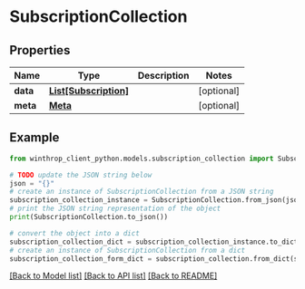 # SubscriptionCollection


## Properties

Name | Type | Description | Notes
------------ | ------------- | ------------- | -------------
**data** | [**List[Subscription]**](Subscription.md) |  | [optional] 
**meta** | [**Meta**](Meta.md) |  | [optional] 

## Example

```python
from winthrop_client_python.models.subscription_collection import SubscriptionCollection

# TODO update the JSON string below
json = "{}"
# create an instance of SubscriptionCollection from a JSON string
subscription_collection_instance = SubscriptionCollection.from_json(json)
# print the JSON string representation of the object
print(SubscriptionCollection.to_json())

# convert the object into a dict
subscription_collection_dict = subscription_collection_instance.to_dict()
# create an instance of SubscriptionCollection from a dict
subscription_collection_form_dict = subscription_collection.from_dict(subscription_collection_dict)
```
[[Back to Model list]](../README.md#documentation-for-models) [[Back to API list]](../README.md#documentation-for-api-endpoints) [[Back to README]](../README.md)


